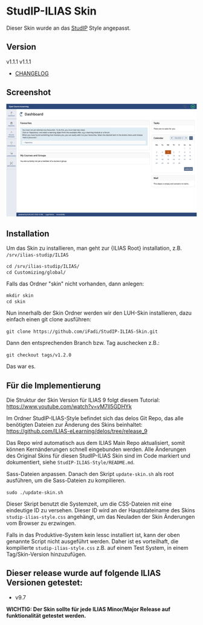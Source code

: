# StudIP-ILIAS Skin
Dieser Skin wurde an das [StudIP](https://www.studip.de/) Style angepasst.

## Version
v1.1.1
v1.1.1

- [CHANGELOG](CHANGELOG.md)

## Screenshot
![Screenshot](screenshots/studip-ilias-skin-1.png)

## Installation

Um das Skin zu installieren, man geht zur {ILIAS Root} installation, z.B.
`/srv/ilias-studip/ILIAS`

```
cd /srv/ilias-studip/ILIAS/
cd Customizing/global/
```


Falls das Ordner "skin" nicht vorhanden, dann anlegen:

```
mkdir skin
cd skin
```

Nun innerhalb der Skin Ordner werden wir den LUH-Skin installieren, dazu einfach einen git clone ausführen:

`git clone https://github.com/iFadi/StudIP-ILIAS-Skin.git`

Dann den entsprechenden Branch bzw. Tag auschecken z.B.:

`git checkout tags/v1.2.0`

Das war es.

## Für die Implementierung

Die Struktur der Skin Version für ILIAS 9 folgt diesem Tutorial: https://www.youtube.com/watch?v=vM7Il5GDHYk

Im Ordner StudIP-ILIAS-Style befindet sich das delos Git Repo, das alle benötigten Dateien zur Änderung des Skins beinhaltet:
https://github.com/ILIAS-eLearning/delos/tree/release_9

Das Repo wird automatisch aus dem ILIAS Main Repo aktualisiert, somit können Kernänderungen schnell eingebunden werden. Alle Änderungen des Original Skins für diesen StudIP-ILIAS Skin sind im Code markiert und dokumentiert, siehe ```StudIP-ILIAS-Style/README.md```.

Sass-Dateien anpassen. Danach den Skript `update-skin.sh` als root ausführen, um die Sass-Dateien zu kompilieren.

```sudo ./update-skin.sh```

Dieser Skript benutzt die Systemzeit, um die CSS-Dateien mit eine eindeutige ID zu versehen.
Dieser ID wird an der Hauptdateiname des Skins `studip-ilias-style.css` angehängt, um das Neuladen der Skin Änderungen vom Browser zu erzwingen.

Falls in das Produktive-System kein lessc installiert ist, kann der oben genannte Script nicht ausgeführt werden.
Daher ist es vorteilhaft, die kompilierte `studip-ilias-style.css` z.B. auf einem Test System, in einem Tag/Skin-Version hinzuzufügen.


## Dieser release wurde auf folgende ILIAS Versionen getestet:
* v9.7

<strong>WICHTIG: Der Skin sollte für jede ILIAS Minor/Major Release auf funktionalität getestet werden.</strong>
